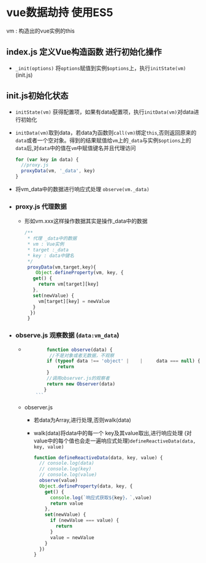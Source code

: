 # vue数据劫持  使用ES5

vm : 构造出的vue实例的this

## index.js 定义Vue构造函数 进行初始化操作

- ```_init(options)``` 将```options```赋值到实例```$options```上，执行```initState(vm)```(init.js)

## init.js初始化状态

- ```initState(vm)``` 获得配置项，如果有data配置项，执行```initData(vm)```对data进行初始化

- ```initData(vm)```取到data，若data为函数则```call(vm)```绑定```this```,否则返回原来的```data```或者一个空对象。得到的结果赋值给```vm```上的```_data```与实例```$options```上的```data```后,对```data```中的值在```vm```中赋值键名并且代理访问

  ```          javascript
  for (var key in data) {
    //proxy.js
    proxyData(vm, '_data', key)
  }
  ```

- 将vm_data中的数据进行响应式处理
  ```observe(vm._data)```

- ### proxy.js 代理数据

  - 形如vm.xxx这样操作数据其实是操作_data中的数据

     ```javascript
     /**
      * 代理 _data中的数据
      * vm : Vue实例
      * target :_data
      * key : data中键名
      */
      proxyData(vm,target,key){
         Object.defineProperty(vm, key, {
        get() {
          return vm[target][key]
        },
        set(newValue) {
          vm[target][key] = newValue
        }
       })
      }
     ```

- ### observe.js 观察数据     (```data:vm_data```)

  - ```    javascript
            function observe(data) {
             //不是对象或者无数据，不观察
            if (typeof data !== 'object' |    |     data === null) {
                return
            }
            //调用observer.js的观察者
            return new Observer(data)
           }
        ```

  - observer.js
    - 若data为Array,进行处理,否则walk(data)
    - walk(data)将data中的每一个
      key及其value取出,进行响应处理 (对value中的每个值也会走一遍响应式处理)```defineReactiveData(data, key, value)```

      ```javascript
      function defineReactiveData(data, key, value) {
        // console.log(data)
        // console.log(key)
        // console.log(value)
        observe(value)
        Object.defineProperty(data, key, {
          get() {
            console.log(`响应式获取${key}，`,value)
            return value
          },
          set(newValue) {
            if (newValue === value) {
              return
            }
            value = newValue
          }
        })
      }
      ```

